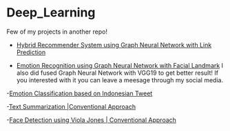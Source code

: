# Deep_Learning

Few of my projects in another repo!

- [Hybrid Recommender System using Graph Neural Network with Link Prediction](https://github.com/Muladi-Prog/Hybri_Recommender_Sytem_using_Graph_Representation_Learning)

- [Emotion Recognition using Graph Neural Network with Facial Landmark](https://github.com/Muladi-Prog/EmotionRecognition_GCN)
  I also did fused Graph Neural Network with VGG19 to get better result! If you interested with it you can leave a meesage through my social media.

-[Emotion Classification based on Indonesian Tweet ](https://github.com/Muladi-Prog/IndonesiaTwitterEmotionClassification)


-[Text Summarization |Conventional Approach](https://github.com/Muladi-Prog/Text-Summarization)

-[Face Detection using Viola Jones | Conventional Approach](https://github.com/Muladi-Prog/Face-Detection-In-Real-Time-ViolaJones)
